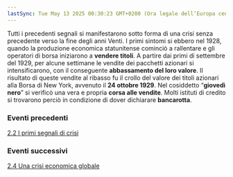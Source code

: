 ```yaml
---
lastSync: Tue May 13 2025 00:30:23 GMT+0200 (Ora legale dell’Europa centrale)
---
```

Tutti i precedenti segnali si manifestarono sotto forma di una crisi senza precedente verso la fine degli anni Venti. I primi sintomi si ebbero nel 1928, quando la produzione economica statunitense cominciò a rallentare e gli operatori di borsa iniziarono a **vendere titoli**. A partire dai primi di settembre del 1929, per alcune settimane le vendite dei pacchetti azionari si intensificarono, con il conseguente **abbassamento del loro valore**.
Il risultato di queste vendite al ribasso fu il crollo del valore dei titoli azionari alla Borsa di New York, avvenuto il **24 ottobre 1929**. Nel cosiddetto “**giovedì nero**” si verificò una vera e propria **corsa alle vendite**.
Molti istituti di credito si trovarono perciò in condizione di dover dichiarare **bancarotta**.

### Eventi precedenti
[2.2 I primi segnali di crisi](2.2%20I%20primi%20segnali%20di%20crisi.md)

### Eventi successivi
[2.4 Una crisi economica globale](2.4%20Una%20crisi%20economica%20globale.md)